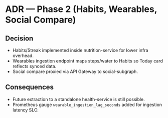 
# ADR — Phase 2 (Habits, Wearables, Social Compare)

## Decision
- Habits/Streak implemented inside nutrition-service for lower infra overhead.
- Wearables ingestion endpoint maps steps/water to Habits so Today card reflects synced data.
- Social compare proxied via API Gateway to social-subgraph.

## Consequences
- Future extraction to a standalone health-service is still possible.
- Prometheus gauge `wearable_ingestion_lag_seconds` added for ingestion latency SLO.
